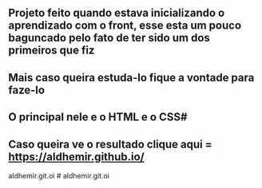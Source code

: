 ## Projeto feito quando estava inicializando o aprendizado com o front, esse esta um pouco baguncado pelo fato de ter sido um dos primeiros que fiz
## Mais caso queira estuda-lo fique a vontade para faze-lo 
## O principal nele e o HTML e o CSS#
## Caso queira ve o resultado clique aqui = https://aldhemir.github.io/

   a l d h e m i r . g i t . o i 
 
 #   a l d h e m i r . g i t . o i 
 
 
